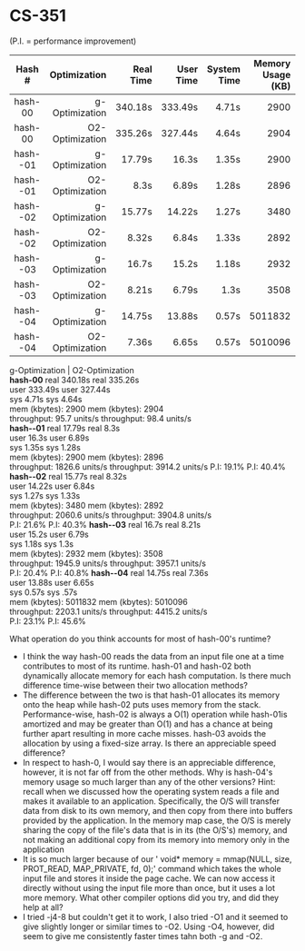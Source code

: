 # CS-351
(P.I. = performance improvement)

|Hash #|Optimization|Real Time|User Time|System Time|Memory Usage<br>(KB)|Throughput|P.I|
|:--:|--:|--:|--:|--:|--:|--:|:--:|
|hash-00|g-Optimization|340.18s|333.49s|4.71s|2900|95.7 units/s|–|
|hash-00|O2-Optimization|335.26s|327.44s|4.64s|2904|98.4 units/s|–|
|hash--01|g-Optimization|17.79s|16.3s|1.35s|2900|1826.6 units/s|19.1%|
|hash--01|O2-Optimization|8.3s|6.89s|1.28s|2896|3914.2 units/s|40.4%|
|hash--02|g-Optimization|15.77s|14.22s|1.27s|3480|2060.6 units/s|21.6%|
|hash--02|O2-Optimization|8.32s|6.84s|1.33s|2892|3904.8 units/s|40.3%|
|hash--03|g-Optimization|16.7s|15.2s|1.18s|2932|1945.9 units/s|20.4%|
|hash--03|O2-Optimization|8.21s|6.79s|1.3s|3508|3957.1 units/s|40.8%|
|hash--04|g-Optimization|14.75s|13.88s|0.57s|5011832|2203.1 units/s|23.1%|
|hash--04|O2-Optimization|7.36s|6.65s|0.57s|5010096|4415.2 units/s|45.6%|



g-Optimization         |     O2-Optimization         
                  **hash-00**
real    340.18s              real    335.26s              
user    333.49s              user    327.44s              
sys     4.71s                sys     4.64s                
mem (kbytes): 2900           mem (kbytes): 2904           
throughput: 95.7 units/s     throughput: 98.4 units/s     
                  **hash--01**
real    17.79s               real    8.3s                 
user    16.3s                user    6.89s                
sys     1.35s                sys     1.28s                
mem (kbytes): 2900           mem (kbytes): 2896           
throughput: 1826.6 units/s   throughput: 3914.2 units/s 
P.I: 19.1%                   P.I: 40.4%
                  **hash--02**
real    15.77s               real    8.32s                
user    14.22s               user    6.84s                
sys     1.27s                sys     1.33s                
mem (kbytes): 3480           mem (kbytes): 2892           
throughput: 2060.6 units/s   throughput: 3904.8 units/s   
P.I: 21.6%                   P.I: 40.3%
                  **hash--03**
real    16.7s                real    8.21s                
user    15.2s                user    6.79s                
sys     1.18s                sys     1.3s                 
mem (kbytes): 2932           mem (kbytes): 3508           
throughput: 1945.9 units/s   throughput: 3957.1 units/s  
P.I: 20.4%                   P.I: 40.8%
                  **hash--04**
real    14.75s               real    7.36s                
user    13.88s               user    6.65s                
sys     0.57s                sys     .57s                 
mem (kbytes): 5011832        mem (kbytes): 5010096        
throughput: 2203.1 units/s   throughput: 4415.2 units/s   
P.I: 23.1%                   P.I: 45.6%

What operation do you think accounts for most of hash-00's runtime?
- I think the way hash-00 reads the data from an input file one at a time contributes to most of its runtime.
hash-01 and hash-02 both dynamically allocate memory for each hash computation.  Is there much difference time-wise between their two allocation methods?
- The difference between the two is that hash-01 allocates its memory onto the heap while hash-02 puts uses memory from the stack. Performance-wise, hash-02 is always a O(1) operation while
  hash-01is amortized and may be greater than O(1) and has a chance at being further apart resulting in more cache misses.
hash-03 avoids the allocation by using a fixed-size array.  Is there an appreciable speed difference?
- In respect to hash-0, I would say there is an appreciable difference, however, it is not far off from the other methods.
Why is hash-04's memory usage so much larger than any of the other versions?  Hint: recall when we discussed how the operating system reads a file and makes it available to an application.  Specifically, the O/S will transfer data from disk to its own memory, and then copy from there into buffers provided by the application.  In the memory map case, the O/S is merely sharing the copy of the file's data that is in its (the O/S's) memory, and not making an additional copy from its memory into memory only in the application
- It is so much larger because of our ' void* memory = mmap(NULL, size, PROT_READ, MAP_PRIVATE, fd, 0);' command which takes the whole input file and stores it inside the page cache. We can now access it directly without using the input file more than once, but it uses a lot more memory.
What other compiler options did you try, and did they help at all?
- I tried -j4-8 but couldn't get it to work, I also tried -O1 and it seemed to give slightly longer or similar times to -O2. Using -O4, however, did seem to give me consistently faster times tahn both -g and -O2.
